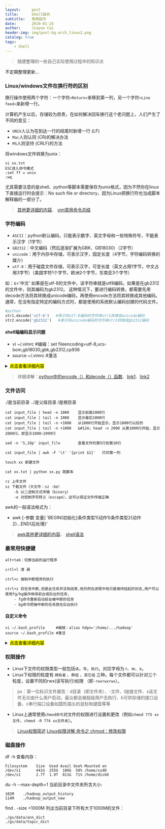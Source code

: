 ```yaml
---
layout:     post
title:      Shell踩坑
subtitle:   常用指令
date:       2019-01-25
author:     Jiayue Cai
header-img: img/post-bg-arch_linux2.png
catalog: true
tags:
    - Shell
---
```


> 随便整理的一些自己实际使用过程中的知识点

不定期整理更新...

### Linux/windows文件在换行符的区别

换行操作使用两个字符：一个字符`<Return>`来移到第一列，另一个字符`<Line feed>`来新增一行。

计算机产生以后，存储较为昂贵，在如何解决回车换行这个老问题上，人们产生了不同的意见：
- `UNIX`人认为在到达一行的结尾时新增一行<Line feed> (LF)
- `Mac`人则认同<Return> (CR)的解决办法
- `MS`人则坚持<Return><Line feed> (CRLF)的方法

将windows文件转换为unix：

	vi xx.txt
	ESC进入命令模式
	:set ff = unix
	:wq

尤其需要注意的是shell、python等脚本需要保存为unix格式，因为不然你在linux下直接运行时会提示：No such file or directory，因为Linux把换行符也当成脚本解释器的一部分了。

> [其他更详细的内容](https://www.cnblogs.com/ywl925/p/3915466.html)、
> [vim常用命令总结](https://www.cnblogs.com/yangjig/p/6014198.html)

### 字符编码

- `ASCII`：python默认编码，只能表示数字、英文字母和一些特殊符号，不能表示汉字（1字节）
- `GB2312`：中文编码（然后逐渐扩展为GBK、GB18030）（2字节）
- `unicode`：用于内存中存储，可表示汉字，固定长度（4字节，字符编码转换的媒介）
- `utf-8`：用于磁盘文件存储，可表示汉字，可变长度（英文占用1字节，中文占用3字节）（美国字符1个字节，欧洲2个字节，东南亚3个字节）

 如：s='中文' 如果是在utf-8的文件中，该字符串就是utf8编码，如果是在gb2312的文件中，则其编码为gb2312。
 这种情况下，要进行编码转换，都需要先用 decode方法将其转换成unicode编码，再使用encode方法将其转换成其他编码。
 通常，在没有指定特定的编码方式时，都是使用的系统默认编码创建的代码文件。
 
 ```python
#python
str1.decode('utf-8')   #表示将utf-8编码的字符串str1转换成unicode编码
str2.encode('gb2312')   #表示将unicode编码的字符串str2转换成gb2312编码
```

#### shell端编码显示问题

- vi ~/.vimrc     #编辑：set fileencoding=utf-8,ucs-bom,gb18030,gbk,gb2312,cp936
- source ~/.vimrc #激活

<details>
<summary><mark>点击查看详细内容</mark></summary>
<br/>set incsearch
<br/>set hlsearch
<br/>set ignorecase smartcase
<br/>set backupcopy=yes
<br/>set laststatus=2
<br/>set fileencodings=utf-8,ucs-bom,gb18030,gbk,gb2312,cp936
<br/>set termencoding=utf-8
<br/>set encoding=utf-8
<br/>set number
<br/>set tabstop=4
<br/>set softtabstop=4
<br/>set shiftwidth=4
<br/>set expandtab
</details>

> 详细讲解：[python中的encode（）和decode（）函数](https://www.cnblogs.com/chaojiyingxiong/p/9822444.html)、[link1](https://www.cnblogs.com/tarol/p/7523642.html)、[link2](http://www.ruanyifeng.com/blog/2007/10/ascii_unicode_and_utf-8.html) 

### 文件访问

./是当前目录  ../是父级目录   /是根目录

	cat input_file | head -n 1000    显示前面1000行 
	cat input_file | tail -n 1000    显示最后1000行
	cat input_file | tail -n +1000   从1000行开始显示，显示1000行以后的
	cat input_file | tail -n +1000   &#124; head -n 2000 从第1000行开始，显示2000行。即显示1000~2999行
	
	sed -n '5,10p' input_file        查看文件的第5行到第10行
	
	cat input_file | awk -F '\t' '{print $1}'   打印第一列
	
	touch xx 新建文件
	
	cat xx.txt | python xx.py 跑脚本
	
	rz 上传文件
	sz 下载文件（大文件：sz -be）
		-b 以二进制方式传输（binary）
		-e 对控制字符转义（escape），这可以保证文件传输正确
	
awk的一般语法格式为：
- awk [-参数 变量] 'BEGIN{初始化}条件类型1{动作1}条件类型2{动作2}...END{后处理}'

> [awk其他更详细的内容](https://www.cnblogs.com/ywl925/p/3904436.html)、
> [shell语法](https://www.cnblogs.com/ywl925/p/3948310.html)

### 最常用快捷键

	alt+tab：切换当前的运行程序
	
	crtl+l 清 屏
	
	ctrl+c 强制中断程序的执行

	ctrl+z 将任务中断,但是此任务并没有结束,他仍然在进程中他只是维持挂起的状态,用户可以使用fg/bg操作继续前台或后台的任务,
		- fg命令重新启动前台被中断的任务
		- bg命令把被中断的任务放在后台执行

#### 自定义命令

	vi ~/.bash_profile     #编辑：alias hdpn='/home/.../hadoop'
	source ~/.bash_profile #激活

<details>
<summary><mark>点击查看详细内容</mark></summary>
<br/># .bash_profile
<br/>
<br/># Get the aliases and functions
<br/>if [ -f ~/.bashrc ]; then
<br/>        . ~/.bashrc
<br/>fi
<br/>
<br/># User specific environment and startup programs
<br/>
<br/>PATH=$PATH:$HOME/bin
<br/>
<br/>export PATH
<br/>unset USERNAME
<br/>
<br/>alias hdpn='/home/caijiayue/hadoopclient/hadoop/hadoop/bin/hadoop'
</details>

### 权限操作

- Linux下文件的权限类型一般包括`读`，`写`，`执行`。对应字母为 r、w、x。
- Linux下权限的粒度有 `拥有者` 、`群组` 、`其它组` 三种。每个文件都可以针对三个粒度，设置不同的rwx(读写执行)权限 （即`-rwxrwxrwx`）。

> ps：第一位标识文件属性：d目录（即文件夹）、-文件、l链接文件、s该文件无论由什么用户启动，最众都会被超级用户去执行、b可供存储的接口设备、c串行端口设备如圆形插头的鼠标和键盘等等

- Linux上通常使用`chmod命令`对文件的权限进行设置和更改（例如`chmod 775 xx文件`、`chmod -R 774 xx文件夹`）。

> [Linux权限简述](https://blog.csdn.net/l0979365428/article/details/51558079)
> [Linux权限详解 命令之 chmod：修改权限](https://www.cnblogs.com/ywl925/p/3948310.html)

### 磁盘操作

df -h 查看内存：

	Filesystem    Size  Used Avail Use% Mounted on
	/dev/s1       441G  255G  186G  58% /home/ssd0
	/dev/s1       2.7T  1.9T  811G  71% /home/disk0
	
du -h --max-depth=1 当前目录中文件夹所含大小:

	102M    ./hadoop_output_history
	114M    ./hadoop_output_new

find . -size +1000M 列出当前目录下所有大于1000M的文件：

	./gs/data/ann_dict
	./gs/data/topic_dict

